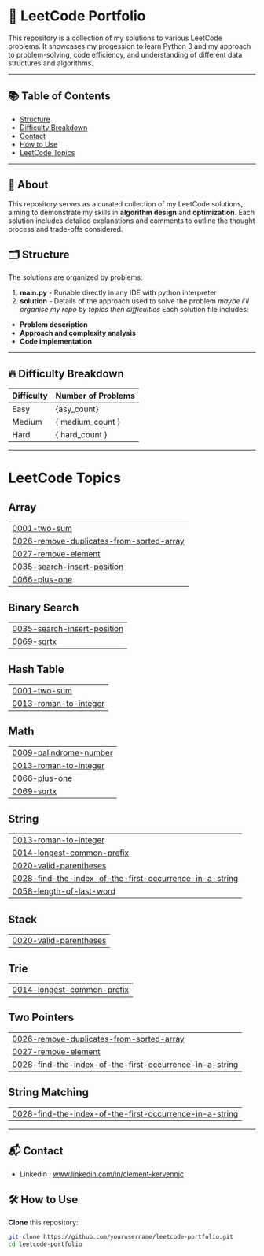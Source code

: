 # 🚀 LeetCode Portfolio

This repository is a collection of my solutions to various LeetCode problems. It showcases my progession to learn Python 3 and my approach to problem-solving, code efficiency, and understanding of different data structures and algorithms.

---

## 📚 Table of Contents

- [Structure](#structure)
- [Difficulty Breakdown](#difficulty-breakdown)
- [Contact](#contact)
- [How to Use](#how-to-use)
- [LeetCode Topics](#leetcode-topics)

---

## 📝 About

This repository serves as a curated collection of my LeetCode solutions, aiming to demonstrate my skills in **algorithm design** and **optimization**. Each solution includes detailed explanations and comments to outline the thought process and trade-offs considered.

## 🗂 Structure

The solutions are organized by problems:
1. **main.py** - Runable directly in any IDE with python interpreter
2. **solution** - Details of the approach used to solve the problem
*maybe i'll organise my repo by topics then difficulties*
Each solution file includes:
- **Problem description**
- **Approach and complexity analysis**
- **Code implementation**

---

## 🔥 Difficulty Breakdown

| Difficulty | Number of Problems |
|------------|--------------------|
| Easy       |   {asy_count}      |
| Medium     | { medium_count }   |
| Hard       | { hard_count }     |

---

<!---LeetCode Topics Start-->
# LeetCode Topics
## Array
|  |
| ------- |
| [0001-two-sum](https://github.com/KlemClem/LeetCode_Porfolio/tree/master/0001-two-sum) |
| [0026-remove-duplicates-from-sorted-array](https://github.com/KlemClem/LeetCode_Porfolio/tree/master/0026-remove-duplicates-from-sorted-array) |
| [0027-remove-element](https://github.com/KlemClem/LeetCode_Porfolio/tree/master/0027-remove-element) |
| [0035-search-insert-position](https://github.com/KlemClem/LeetCode_Porfolio/tree/master/0035-search-insert-position) |
| [0066-plus-one](https://github.com/KlemClem/LeetCode_Porfolio/tree/master/0066-plus-one) |
## Binary Search
|  |
| ------- |
| [0035-search-insert-position](https://github.com/KlemClem/LeetCode_Porfolio/tree/master/0035-search-insert-position) |
| [0069-sqrtx](https://github.com/KlemClem/LeetCode_Porfolio/tree/master/0069-sqrtx) |
## Hash Table
|  |
| ------- |
| [0001-two-sum](https://github.com/KlemClem/LeetCode_Porfolio/tree/master/0001-two-sum) |
| [0013-roman-to-integer](https://github.com/KlemClem/LeetCode_Porfolio/tree/master/0013-roman-to-integer) |
## Math
|  |
| ------- |
| [0009-palindrome-number](https://github.com/KlemClem/LeetCode_Porfolio/tree/master/0009-palindrome-number) |
| [0013-roman-to-integer](https://github.com/KlemClem/LeetCode_Porfolio/tree/master/0013-roman-to-integer) |
| [0066-plus-one](https://github.com/KlemClem/LeetCode_Porfolio/tree/master/0066-plus-one) |
| [0069-sqrtx](https://github.com/KlemClem/LeetCode_Porfolio/tree/master/0069-sqrtx) |
## String
|  |
| ------- |
| [0013-roman-to-integer](https://github.com/KlemClem/LeetCode_Porfolio/tree/master/0013-roman-to-integer) |
| [0014-longest-common-prefix](https://github.com/KlemClem/LeetCode_Porfolio/tree/master/0014-longest-common-prefix) |
| [0020-valid-parentheses](https://github.com/KlemClem/LeetCode_Porfolio/tree/master/0020-valid-parentheses) |
| [0028-find-the-index-of-the-first-occurrence-in-a-string](https://github.com/KlemClem/LeetCode_Porfolio/tree/master/0028-find-the-index-of-the-first-occurrence-in-a-string) |
| [0058-length-of-last-word](https://github.com/KlemClem/LeetCode_Porfolio/tree/master/0058-length-of-last-word) |
## Stack
|  |
| ------- |
| [0020-valid-parentheses](https://github.com/KlemClem/LeetCode_Porfolio/tree/master/0020-valid-parentheses) |
## Trie
|  |
| ------- |
| [0014-longest-common-prefix](https://github.com/KlemClem/LeetCode_Porfolio/tree/master/0014-longest-common-prefix) |
## Two Pointers
|  |
| ------- |
| [0026-remove-duplicates-from-sorted-array](https://github.com/KlemClem/LeetCode_Porfolio/tree/master/0026-remove-duplicates-from-sorted-array) |
| [0027-remove-element](https://github.com/KlemClem/LeetCode_Porfolio/tree/master/0027-remove-element) |
| [0028-find-the-index-of-the-first-occurrence-in-a-string](https://github.com/KlemClem/LeetCode_Porfolio/tree/master/0028-find-the-index-of-the-first-occurrence-in-a-string) |
## String Matching
|  |
| ------- |
| [0028-find-the-index-of-the-first-occurrence-in-a-string](https://github.com/KlemClem/LeetCode_Porfolio/tree/master/0028-find-the-index-of-the-first-occurrence-in-a-string) |
<!---LeetCode Topics End-->

---

## 📬 Contact 
 - Linkedin : www.linkedin.com/in/clement-kervennic
   
## 🛠 How to Use

 **Clone** this repository:
   ```bash
   git clone https://github.com/yourusername/leetcode-portfolio.git
   cd leetcode-portfolio

